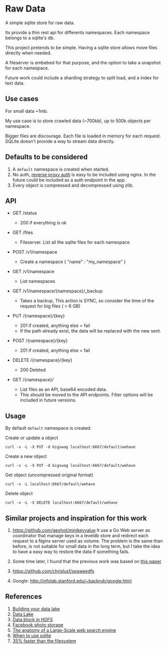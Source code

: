# Raw Data

A simple sqlite store for raw data. 

Its provide a thin rest api for differents namespaces. Each namespace belongs to a sqlite's db. 

This project pretends to be simple. Having a sqlite store allows move files directly when needed.

A fileserver is embebed for that purpose, and the option to take a snapshot for each namespace.

Future work could include a sharding strategy to split load, and a index for text data. 

## Use cases

For small data ~1mb. 

My use case is to store crawled data (~700kb), up to 500k objects per namespace.

Bigger files are discourage. Each file is loaded in memory for each request. SQLite doesn't provide a way to stream data directly. 

## Defaults to be considered

1. A `default` namespace is created when started. 
2. No auth, [reverse proxy auth](https://docs.nginx.com/nginx/admin-guide/security-controls/configuring-subrequest-authentication/) is easy to be included using nginx. In the future could be included as a auth endpoint in the app.
3. Every object is compressed and decompressed using zlib.


## API

- GET /status
  - 200 if everything is ok

- GET /files
  - Fileserver. List all the sqlite files for each namespace
  
- POST /v1/namespace
  - Create a namespace
  { "name" : "my_namespace" }

- GET /v1/namespace
  - List namespaces

- GET /v1/namespace/{namespace}/_backup 
  - Takes a backup, This action is SYNC, so consider the time of the request for big files ( > 6 GB)
  
- PUT /{namespace}/{key}
  - 201 if created, anything else = fail
  - If the path already exist, the data will be replaced with the new sent.
  
- POST /{namespace}/{key}
  - 201 if created, anything else = fail

- DELETE /{namespace}/{key}
  - 200 Deleted
  
- GET /{namespace}/
  - List files as an API, base64 encoded data.
  - This should be moved to the API endpoints. Filter options will be included
  in future versions.


## Usage

By default `default` namespace is created: 

Create or update a object
```
curl -v -L -X PUT -d bigswag localhost:6667/default/wehave
```

Create a new object
```
curl -v -L -X PUT -d bigswag localhost:6667/default/wehave
```

Get object (uncompressed original format)
```
curl -v -L localhost:6667/default/wehave
```

Delete object
```
curl -v -L -X DELETE localhost:6667/default/wehave
```


## Similar projects and inspiration for this work

1. https://github.com/geohot/minikeyvalue
It use a Go Web server as coordinator that manage keys in a leveldb store and redirect each request to a Nginx server used as volume. 
The problem is the same than before, is not suitable for small data in the long term, but I take the idea to have a easy way to restore the data if something fails. 

2. Some time later, I found that the previous work was based on [this paper](https://www.usenix.org/legacy/event/osdi10/tech/full_papers/Beaver.pdf) 

3. https://github.com/chrislusf/seaweedfs 


4. Google: http://infolab.stanford.edu/~backrub/google.html


## References

1. [Building your data lake](https://cloudblogs.microsoft.com/industry-blog/en-gb/technetuk/2020/04/09/building-your-data-lake-on-azure-data-lake-storage-gen2-part-1/)
2. [Data Lake](https://en.wikipedia.org/wiki/Data_lake) 
3. [Data block in HDFS](https://data-flair.training/blogs/data-block/)
4. [Facebook photo storage](https://www.usenix.org/legacy/event/osdi10/tech/full_papers/Beaver.pdf)
5. [The anatomy of a Large-Scale web search engine](http://infolab.stanford.edu/~backrub/google.html)
8. [When to use sqlite](https://www.sqlite.org/whentouse.html)
9. [35% faster than the filesystem](https://www.sqlite.org/fasterthanfs.html)
